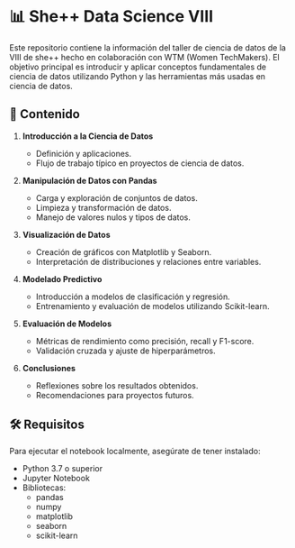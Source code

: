 # 📊 She++ Data Science VIII

Este repositorio contiene la información del taller de ciencia de datos de la VIII de she++ hecho en colaboración con WTM (Women TechMakers). El objetivo principal es introducir y aplicar conceptos fundamentales de ciencia de datos utilizando Python y las herramientas más usadas en ciencia de datos.

## 🧠 Contenido 

1. **Introducción a la Ciencia de Datos**
   - Definición y aplicaciones.
   - Flujo de trabajo típico en proyectos de ciencia de datos.

2. **Manipulación de Datos con Pandas**
   - Carga y exploración de conjuntos de datos.
   - Limpieza y transformación de datos.
   - Manejo de valores nulos y tipos de datos.

3. **Visualización de Datos**
   - Creación de gráficos con Matplotlib y Seaborn.
   - Interpretación de distribuciones y relaciones entre variables.

4. **Modelado Predictivo**
   - Introducción a modelos de clasificación y regresión.
   - Entrenamiento y evaluación de modelos utilizando Scikit-learn.

5. **Evaluación de Modelos**
   - Métricas de rendimiento como precisión, recall y F1-score.
   - Validación cruzada y ajuste de hiperparámetros.

6. **Conclusiones**
   - Reflexiones sobre los resultados obtenidos.
   - Recomendaciones para proyectos futuros.

## 🛠️ Requisitos

Para ejecutar el notebook localmente, asegúrate de tener instalado:

- Python 3.7 o superior
- Jupyter Notebook
- Bibliotecas:
  - pandas
  - numpy
  - matplotlib
  - seaborn
  - scikit-learn
